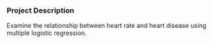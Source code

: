  ### Project Description 
 Examine the relationship between heart rate and heart disease using multiple logistic regression.

